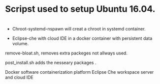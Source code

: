 # Scripst  used to setup Ubuntu 16.04.<h1>

* Chroot-systemd-nspawn  will creat a chroot in systemd container.

* Eclipse-che with cloud IDE in a docker container with persistent data volume.

remove-bloat.sh, 
removes extra packeges not allways used. 

post_install.sh 
adds the nesseary packages .



Docker software containerization platform 
Eclipse Che workspace server and cloud IDE








  


